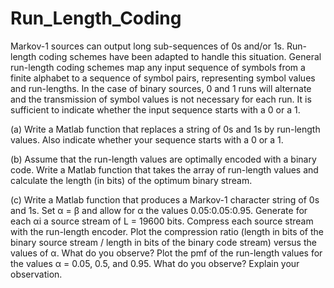 # Run_Length_Coding
Markov-1 sources can output long sub-sequences of 0s and/or 1s. Run-length coding schemes have been adapted to handle this situation. General run-length coding schemes map any input sequence of symbols from a finite alphabet to a sequence of symbol pairs, representing symbol values and run-lengths. In the case of binary sources, 0 and 1 runs will alternate and the transmission of symbol values is not necessary for each run. It is sufficient to indicate whether the input sequence starts with a 0 or a 1.


(a) Write a Matlab function that replaces a string of 0s and 1s by run-length values. Also indicate whether your sequence starts with a 0 or a 1.


(b) Assume that the run-length values are optimally encoded with a binary code. Write a Matlab function that takes the array of run-length values and calculate the length
(in bits) of the optimum binary stream.


(c) Write a Matlab function that produces a Markov-1 character string of 0s and 1s. Set α = β and allow for α the values 0.05:0.05:0.95. Generate for each αi a source stream
of L = 19600 bits. Compress each source stream with the run-length encoder. Plot the compression ratio (length in bits of the binary source stream / length in bits of
the binary code stream) versus the values of α. What do you observe? Plot the pmf of the run-length values for the values α = 0.05, 0.5, and 0.95. What do you observe? Explain your  observation.
